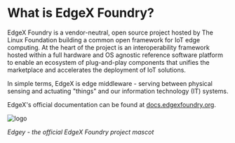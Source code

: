 # What is EdgeX Foundry?

EdgeX Foundry is a vendor-neutral, open source project hosted by The Linux Foundation building a common open framework for IoT edge computing.  At the heart of the project is an interoperability framework hosted within a full hardware and OS agnostic reference software platform to enable an ecosystem of plug-and-play components that unifies the marketplace and accelerates the deployment of IoT solutions.

In simple terms, EdgeX is edge middleware - serving between physical sensing and actuating "things" and our information technology (IT) systems.

EdgeX's official documentation can be found at [docs.edgexfoundry.org](https://docs.edgexfoundry.org).

![logo](https://www.lfedge.org/wp-content/uploads/2020/11/Screen-Shot-2019-10-28-at-3.45.29-PM-300x269.png)

*Edgey - the official EdgeX Foundry project mascot*